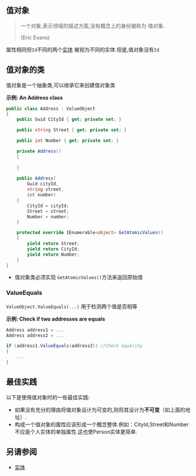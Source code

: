 ## 值对象

> 一个对象,表示领域的描述方面,没有概念上的身份被称为 值对象.
>
> (Eric Evans)

属性相同但`Id`不同的两个[实体](https://docs.abp.io/zh-Hans/abp/latest/Entities) 被视为不同的实体.但是,值对象没有`Id`

## 值对象的类

值对象是一个抽象类,可以继承它来创建值对象类

**示例: An Address class**

```csharp
public class Address : ValueObject
{
    public Guid CityId { get; private set; }

    public string Street { get; private set; }

    public int Number { get; private set; }

    private Address()
    {
        
    }
    
    public Address(
        Guid cityId,
        string street,
        int number)
    {
        CityId = cityId;
        Street = street;
        Number = number;
    }

    protected override IEnumerable<object> GetAtomicValues()
    {
        yield return Street;
        yield return CityId;
        yield return Number;
    }
}
```

- 值对象类必须实现 `GetAtomicValues()`方法来返回原始值

### ValueEquals

`ValueObject.ValueEquals(...)` 用于检测两个值是否相等

**示例: Check if two addresses are equals**

```csharp
Address address1 = ...
Address address2 = ...

if (address1.ValueEquals(address2)) //Check equality
{
    ...
}
```

## 最佳实践

以下是使用值对象时的一些最佳实践:

-  如果没有充分的理由将值对象设计为可变的,则将其设计为**不可变**（如上面的地址）.
- 构成一个值对象的属性应该形成一个概念整体.例如：CityId,Street和Number不应是个人实体的单独属性.这也使Person实体更简单.

## 另请参阅

- [实体](Entities.md)
